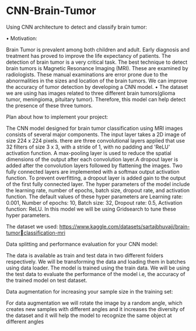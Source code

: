 # CNN-Brain-Tumor
Using CNN architecture to detect and classify brain tumor:

• Motivation:

Brain Tumor is prevalent among both children and adult. Early 
diagnosis and treatment has proved to improve the life expectancy of patients. 
The detection of brain tumor is a very critical task. The best technique to detect 
brain tumors is Magnetic Resonance Imaging (MRI). These are examined by 
radiologists. These manual examinations are error prone due to the abnormalities 
in the sizes and location of the brain tumors. We can improve the accuracy of 
tumor detection by developing a CNN model. 
• The dataset we are using has images related to three different brain 
tumors(glioma tumor, meningioma, pituitary tumor). Therefore, this model can 
help detect the presence of these three tumors.

Plan about how to implement your project:

The CNN model designed for brain tumor classification using MRI images consists 
of several major components. The input layer takes a 2D image of size 224 x 224 
pixels. there are three convolutional layers applied that use 32 filters of size 3 x 3, 
with a stride of 1, with no padding and 'ReLU' activation function. A max-pooling 
layer is used to reduce the spatial dimensions of the output after each convolution 
layer.A dropout layer is added after the convolution layers followed by flattening 
the images. Two fully connected layers are implemented with a softmax output 
activation function. To prevent overfitting, a dropout layer is added gain to the 
output of the first fully connected layer. The hyper parameters of the model include 
the learning rate, number of epochs, batch size, dropout rate, and activation 
function. The default values of these hyper parameters are Learning rate: 0.001, 
Number of epochs: 10, Batch size: 32, Dropout rate: 0.5, Activation function: 
ReLU. In this model we will be using Gridsearch to tune these hyper parameters.

The dataset we used: https://www.kaggle.com/datasets/sartajbhuvaji/brain-tumorclassification-mri

Data splitting and performance evaluation for your CNN model: 

The data is available as train and test data in two different folders respectively. We 
will be transforming the data and loading them in batches using data loader. The 
model is trained using the train data.
We will be using the test data to evaluate the performance of the model i.e, the 
accuracy of the trained model on test dataset.

Data augmentation for increasing your sample size in the training set:

For data augmentation we will rotate the image by a random angle, which creates 
new samples with different angles and it increases the diversity of the dataset and 
it will help the model to recognize the same object at different angles
